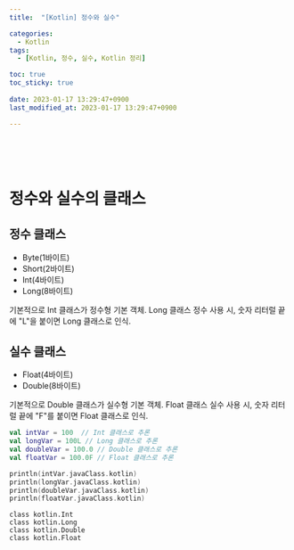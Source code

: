 ```yaml
---
title:  "[Kotlin] 정수와 실수"

categories:
  - Kotlin
tags:
  - [Kotlin, 정수, 실수, Kotlin 정리]

toc: true
toc_sticky: true
 
date: 2023-01-17 13:29:47+0900
last_modified_at: 2023-01-17 13:29:47+0900

---
```


<br>
<br>
<br>

# 정수와 실수의 클래스

## 정수 클래스

* Byte(1바이트)
* Short(2바이트)
* Int(4바이트)
* Long(8바이트)

기본적으로 Int 클래스가 정수형 기본 객체. Long 클래스 정수 사용 시, 숫자 리터럴 끝에 "L"을 붙이면 Long 클래스로 인식.

## 실수 클래스

* Float(4바이트)
* Double(8바이트)

기본적으로 Double 클래스가 실수형 기본 객체. Float 클래스 실수 사용 시, 숫자 리터럴 끝에 "F"를 붙이면 Float 클래스로 인식.


```kotlin
val intVar = 100  // Int 클래스로 추론
val longVar = 100L // Long 클래스로 추론
val doubleVar = 100.0 // Double 클래스로 추론
val floatVar = 100.0F // Float 클래스로 추론

println(intVar.javaClass.kotlin)
println(longVar.javaClass.kotlin)
println(doubleVar.javaClass.kotlin)
println(floatVar.javaClass.kotlin)
```

    class kotlin.Int
    class kotlin.Long
    class kotlin.Double
    class kotlin.Float

